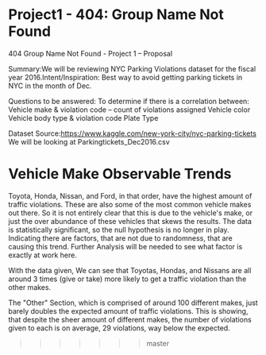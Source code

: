 # Project1 - 404: Group Name Not Found

404 Group Name Not Found - Project 1 – Proposal

Summary:We will be reviewing NYC Parking Violations dataset for the fiscal year 2016.Intent/Inspiration: Best way to avoid getting parking tickets in NYC in the month of Dec.

Questions to be answered:
To determine if there is a correlation between:
Vehicle make & violation code – count of violations assigned
Vehicle color
Vehicle body type & violation code
Plate Type

Dataset Source:https://www.kaggle.com/new-york-city/nyc-parking-tickets
We will be looking at Parkingtickets_Dec2016.csv


# Vehicle Make Observable Trends
Toyota, Honda, Nissan, and Ford, in that order, have the highest amount of traffic violations. These are also some of the most common vehicle makes out there. So it is not entirely clear that this is due to the vehicle's make, or just the over abundance of these vehicles that skews the results.
The data is statistically significant, so the null hypothesis is no longer in play. Indicating there are factors, that are not due to randomness, that are causing this trend. 
Further Analysis will be needed to see what factor is exactly at work here.

With the data given, We can see that Toyotas, Hondas, and Nissans are all around 3 times (give or take) more likely to get a traffic violation than the other makes.

The "Other" Section, which is comprised of around 100 different makes, just barely doubles the expected amount of traffic violations. This is showing, that despite the sheer amount of different makes, the number of violations given to each is on average, 29 violations, way below the expected.
>>>>>>> master
